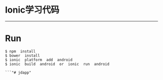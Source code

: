 #  Ionic学习代码

---
# Run
```
$ npm  install
$ bower  install
$ ionic  platform  add  android
$ ionic  build  android  or  ionic  run  android

```"# jdapp" 
